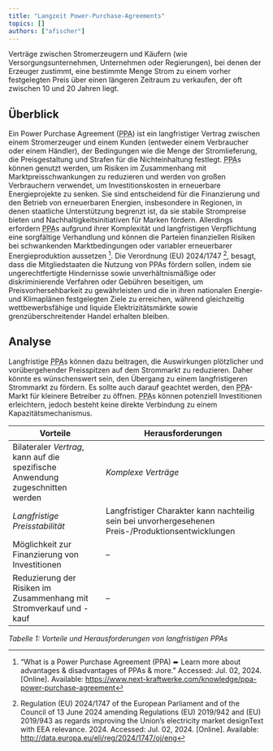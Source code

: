 ```yaml
---
title: "Langzeit Power-Purchase-Agreements"
topics: [] 
authors: ["afischer"]
---
```


Verträge zwischen Stromerzeugern und Käufern (wie Versorgungsunternehmen, Unternehmen oder Regierungen), bei denen der Erzeuger zustimmt, eine bestimmte Menge Strom zu einem vorher festgelegten Preis über einen längeren Zeitraum zu verkaufen, der oft zwischen 10 und 20 Jahren liegt.

## Überblick
Ein Power Purchase Agreement (<abbr title="Power-Purchase-Agreement">PPA</abbr>) ist ein langfristiger Vertrag zwischen einem Stromerzeuger und einem Kunden (entweder einem Verbraucher oder einem Händler), der Bedingungen wie die Menge der Stromlieferung, die Preisgestaltung und Strafen für die Nichteinhaltung festlegt. <abbr title="Power-Purchase-Agreement">PPA</abbr>s können genutzt werden, um Risiken im Zusammenhang mit Marktpreisschwankungen zu reduzieren und werden von großen Verbrauchern verwendet, um Investitionskosten in erneuerbare Energieprojekte zu senken. Sie sind entscheidend für die Finanzierung und den Betrieb von erneuerbaren Energien, insbesondere in Regionen, in denen staatliche Unterstützung begrenzt ist, da sie stabile Strompreise bieten und Nachhaltigkeitsinitiativen für Marken fördern. Allerdings erfordern <abbr title="Power-Purchase-Agreement">PPA</abbr>s aufgrund ihrer Komplexität und langfristigen Verpflichtung eine sorgfältige Verhandlung und können die Parteien finanziellen Risiken bei schwankenden Marktbedingungen oder variabler erneuerbarer Energieproduktion aussetzen [^1].
Die Verordnung (EU) 2024/1747 [^2], besagt, dass die Mitgliedstaaten die Nutzung von PPAs fördern sollen, indem sie ungerechtfertigte Hindernisse sowie unverhältnismäßige oder diskriminierende Verfahren oder Gebühren beseitigen, um Preisvorhersehbarkeit zu gewährleisten und die in ihren nationalen Energie- und Klimaplänen festgelegten Ziele zu erreichen, während gleichzeitig wettbewerbsfähige und liquide Elektrizitätsmärkte sowie grenzüberschreitender Handel erhalten bleiben.


## Analyse
Langfristige <abbr title="Power-Purchase-Agreement">PPA</abbr>s können dazu beitragen, die Auswirkungen plötzlicher und vorübergehender Preisspitzen auf dem Strommarkt zu reduzieren. Daher könnte es wünschenswert sein, den Übergang zu einem langfristigeren Strommarkt zu fördern. Es sollte auch darauf geachtet werden, den <abbr title="Power-Purchase-Agreement">PPA</abbr>-Markt für kleinere Betreiber zu öffnen. <abbr title="Power-Purchase-Agreement">PPA</abbr>s können potenziell Investitionen erleichtern, jedoch besteht keine direkte Verbindung zu einem Kapazitätsmechanismus.

| **Vorteile** | **Herausforderungen** |
|--------------|------------------------|
| Bilateraler *Vertrag*, kann auf die spezifische Anwendung zugeschnitten werden | *Komplexe Verträge* |
| *Langfristige Preisstabilität* | Langfristiger Charakter kann nachteilig sein bei unvorhergesehenen Preis-/Produktionsentwicklungen |
| Möglichkeit zur Finanzierung von Investitionen | – |
| Reduzierung der Risiken im Zusammenhang mit Stromverkauf und -kauf | – |

*Tabelle 1: Vorteile und Herausforderungen von langfristigen PPAs*



<!-- Fußnoten -->

[^1]: “What is a Power Purchase Agreement (PPA) ➨ Learn more about advantages & disadvantages of PPAs & more.” Accessed: Jul. 02, 2024. [Online]. Available: https://www.next-kraftwerke.com/knowledge/ppa-power-purchase-agreement

[^2]: Regulation (EU) 2024/1747 of the European Parliament and of the Council of 13 June 2024 amending Regulations (EU) 2019/942 and (EU) 2019/943 as regards improving the Union’s electricity market designText with EEA relevance. 2024. Accessed: Jul. 02, 2024. [Online]. Available: http://data.europa.eu/eli/reg/2024/1747/oj/eng
